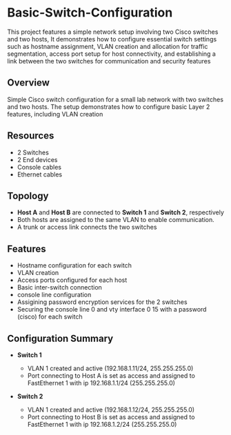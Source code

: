 # Basic-Switch-Configuration
This project features a simple network setup involving two Cisco switches and two hosts, It demonstrates how to configure essential switch settings such as hostname assignment, VLAN creation and allocation for traffic segmentation, access port setup for host connectivity, and establishing a link between the two switches for communication and security features 

## Overview

Simple Cisco switch configuration for a small lab network with two switches and two hosts. The setup demonstrates how to configure basic Layer 2 features, including VLAN creation

## Resources
  - 2 Switches
  - 2 End devices
  - Console cables
  - Ethernet cables
    
## Topology

- **Host A** and **Host B** are connected to **Switch 1** and **Switch 2**, respectively
- Both hosts are assigned to the same VLAN to enable communication.
- A trunk or access link connects the two switches

## Features

- Hostname configuration for each switch
- VLAN creation 
- Access ports configured for each host
- Basic inter-switch connection
- console line configuration
- Assigining password encryption services for the 2 switches
- Securing the console line 0 and vty interface 0 15 with a password (cisco) for each switch


## Configuration Summary

- **Switch 1**
  - VLAN 1 created and active (192.168.1.11/24, 255.255.255.0)
  - Port connecting to Host A is set as access and assigned to FastEthernet 1 with ip 192.168.1.1/24 (255.255.255.0)


- **Switch 2**
  - VLAN 1 created and active (192.168.1.12/24, 255.255.255.0)
  - Port connecting to Host B is set as access and assigned to FastEthernet 1 with ip 192.168.1.2/24 (255.255.255.0)
 

